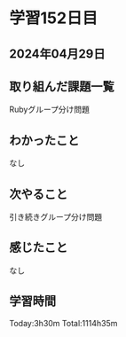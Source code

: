 # 学習152日目
## 2024年04月29日
## 取り組んだ課題一覧
Rubyグループ分け問題
## わかったこと
なし
## 次やること
引き続きグループ分け問題
## 感じたこと
なし
## 学習時間
Today:3h30m Total:1114h35m
